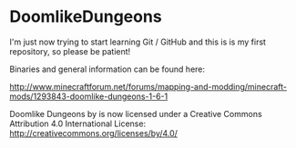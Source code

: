 # DoomlikeDungeons

I'm just now trying to start learning Git / GitHub and this is is my first repository, so please be patient!

Binaries and general information can be found here:

http://www.minecraftforum.net/forums/mapping-and-modding/minecraft-mods/1293843-doomlike-dungeons-1-6-1

Doomlike Dungeons by is now licensed under a Creative Commons Attribution 4.0 International License: http://creativecommons.org/licenses/by/4.0/
